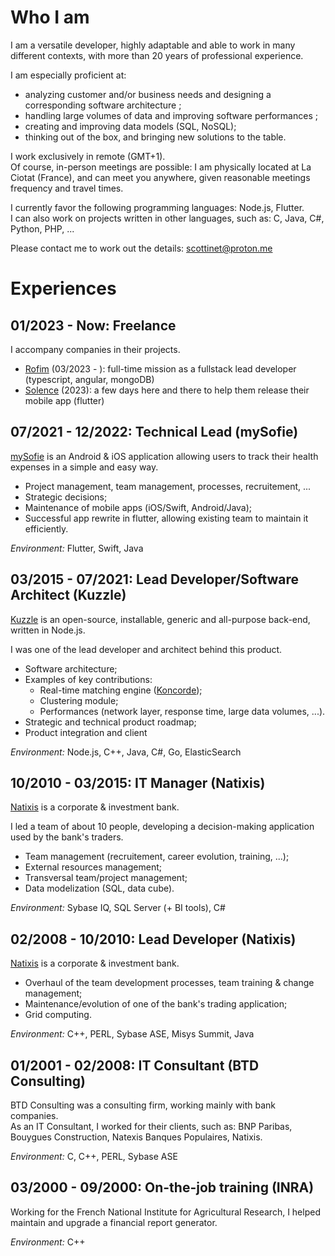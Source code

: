 # Who I am

I am a versatile developer, highly adaptable and able to work in many different contexts, with more than 20 years of professional experience.

I am especially proficient at:

- analyzing customer and/or business needs and designing a corresponding software architecture ;
- handling large volumes of data and improving software performances ;
- creating and improving data models (SQL, NoSQL);
- thinking out of the box, and bringing new solutions to the table.

I work exclusively in remote (GMT+1).  
Of course, in-person meetings are possible: I am physically located at La Ciotat (France), and can meet you anywhere, given reasonable meetings frequency and travel times.

I currently favor the following programming languages: Node.js, Flutter.  
I can also work on projects written in other languages, such as: C, Java, C#, Python, PHP, ...

Please contact me to work out the details: scottinet@proton.me

# Experiences

## 01/2023 - Now: Freelance

I accompany companies in their projects.

- [Rofim](https://www.rofim.fr) (03/2023 - ): full-time mission as a fullstack lead developer (typescript, angular, mongoDB)
- [Solence](https://www.solence.care) (2023): a few days here and there to help them release their mobile app (flutter)

## 07/2021 - 12/2022: Technical Lead (mySofie)

[mySofie](https://mysofie.fr) is an Android & iOS application allowing users to track their health expenses in a simple and easy way.

- Project management, team management, processes, recruitement, ...
- Strategic decisions;
- Maintenance of mobile apps (iOS/Swift, Android/Java);
- Successful app rewrite in flutter, allowing existing team to maintain it efficiently.

_Environment:_ Flutter, Swift, Java

## 03/2015 - 07/2021: Lead Developer/Software Architect (Kuzzle)

[Kuzzle](https://kuzzle.io) is an open-source, installable, generic and all-purpose back-end, written in Node.js.

I was one of the lead developer and architect behind this product.

- Software architecture;
- Examples of key contributions:
  - Real-time matching engine ([Koncorde](https://www.npmjs.com/package/koncorde));
  - Clustering module;
  - Performances (network layer, response time, large data volumes, ...).
- Strategic and technical product roadmap;
- Product integration and client

_Environment:_ Node.js, C++, Java, C#, Go, ElasticSearch

## 10/2010 - 03/2015: IT Manager (Natixis)

[Natixis](https://natixis.groupebpce.com) is a corporate & investment bank.

I led a team of about 10 people, developing a decision-making application used by the bank's traders.

- Team management (recruitement, career evolution, training, ...);
- External resources management;
- Transversal team/project management;
- Data modelization (SQL, data cube).

_Environment:_ Sybase IQ, SQL Server (+ BI tools), C#

## 02/2008 - 10/2010: Lead Developer (Natixis)

[Natixis](https://natixis.groupebpce.com) is a corporate & investment bank.

- Overhaul of the team development processes, team training & change management;
- Maintenance/evolution of one of the bank's trading application;
- Grid computing.

_Environment:_ C++, PERL, Sybase ASE, Misys Summit, Java

## 01/2001 - 02/2008: IT Consultant (BTD Consulting)

BTD Consulting was a consulting firm, working mainly with bank companies.  
As an IT Consultant, I worked for their clients, such as: BNP Paribas, Bouygues Construction, Natexis Banques Populaires, Natixis.

_Environment:_ C, C++, PERL, Sybase ASE

## 03/2000 - 09/2000: On-the-job training (INRA)

Working for the French National Institute for Agricultural Research, I helped maintain and upgrade a financial report generator.

_Environment:_ C++
